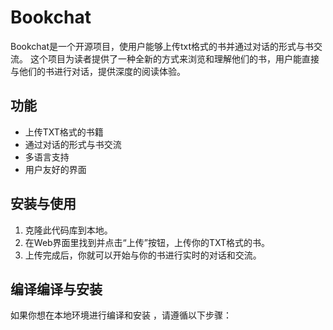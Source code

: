 # Bookchat

Bookchat是一个开源项目，使用户能够上传txt格式的书并通过对话的形式与书交流。 这个项目为读者提供了一种全新的方式来浏览和理解他们的书，用户能直接与他们的书进行对话，提供深度的阅读体验。 

## 功能 

- 上传TXT格式的书籍
- 通过对话的形式与书交流
- 多语言支持
- 用户友好的界面

## 安装与使用  

1. 克隆此代码库到本地。
2. 在Web界面里找到并点击“上传”按钮，上传你的TXT格式的书。
3. 上传完成后，你就可以开始与你的书进行实时的对话和交流。

## 编译编译与安装

如果你想在本地环境进行编译和安装 ，请遵循以下步骤：
